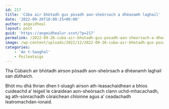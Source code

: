 ```yaml
---
id: 217
title: 'Cùba air bhòtadh gus pòsadh aon-sheòrsach a dhèanamh laghail'
date: '2022-09-26T18:00:25+00:00'
author: angeidheal
layout: post
guid: 'https://angeidhealur.scot/?p=217'
permalink: /2022-09-26-cuba-air-bhotadh-gus-posadh-aon-sheorsach-a-dheanamh-laghail/
image: /wp-content/uploads/2022/12/2022-09-26-cuba-air-bhotadh-gus-posadh-aon-sheorsach-a-dheanamh-laghail.webp
categories:
    - 'An t-Saoghal'
    - Poileataigs
---
```


Tha Cùbaich air bhòtadh airson pòsadh aon-sheòrsach a dhèanamh laghail san dùthaich.

Bhòt mu dhà thrian dhen t-sluagh airson ath-leasachaidhean a bhios cuideachd a’ leigeil le càraidean aon-sheòrsach clann uchd-mhacachadh, ag ath-sònrachadh còraichean chloinne agus a’ ceadachadh leatromachdan-ionaid.